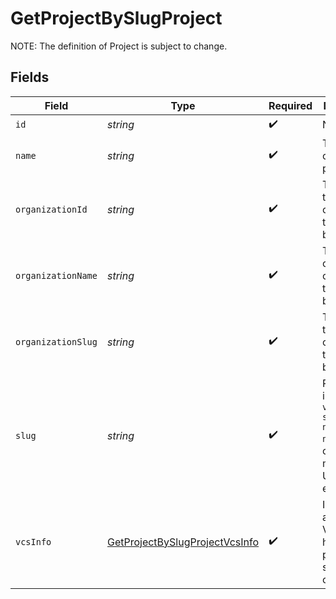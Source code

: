 # GetProjectBySlugProject

NOTE: The definition of Project is subject to change.


## Fields

| Field                                                                                          | Type                                                                                           | Required                                                                                       | Description                                                                                    | Example                                                                                        |
| ---------------------------------------------------------------------------------------------- | ---------------------------------------------------------------------------------------------- | ---------------------------------------------------------------------------------------------- | ---------------------------------------------------------------------------------------------- | ---------------------------------------------------------------------------------------------- |
| `id`                                                                                           | *string*                                                                                       | :heavy_check_mark:                                                                             | N/A                                                                                            |                                                                                                |
| `name`                                                                                         | *string*                                                                                       | :heavy_check_mark:                                                                             | The name of the project                                                                        | api-preview-docs                                                                               |
| `organizationId`                                                                               | *string*                                                                                       | :heavy_check_mark:                                                                             | The id of the organization the project belongs to                                              | CircleCI-Public                                                                                |
| `organizationName`                                                                             | *string*                                                                                       | :heavy_check_mark:                                                                             | The name of the organization the project belongs to                                            | CircleCI-Public                                                                                |
| `organizationSlug`                                                                             | *string*                                                                                       | :heavy_check_mark:                                                                             | The slug of the organization the project belongs to                                            | CircleCI-Public                                                                                |
| `slug`                                                                                         | *string*                                                                                       | :heavy_check_mark:                                                                             | Project slug in the form `vcs-slug/org-name/repo-name`. The `/` characters may be URL-escaped. | gh/CircleCI-Public/api-preview-docs                                                            |
| `vcsInfo`                                                                                      | [GetProjectBySlugProjectVcsInfo](../../models/operations/getprojectbyslugprojectvcsinfo.md)    | :heavy_check_mark:                                                                             | Information about the VCS that hosts the project source code.                                  |                                                                                                |